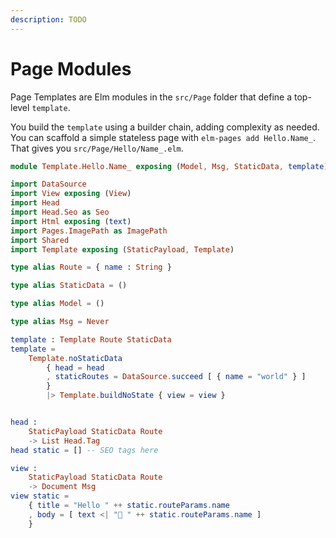```yaml
---
description: TODO
---
```


# Page Modules

Page Templates are Elm modules in the `src/Page` folder that define a top-level `template`.

You build the `template` using a builder chain, adding complexity as needed. You can scaffold a simple stateless page with `elm-pages add Hello.Name_`. That gives you `src/Page/Hello/Name_.elm`.

```elm
module Template.Hello.Name_ exposing (Model, Msg, StaticData, template)

import DataSource
import View exposing (View)
import Head
import Head.Seo as Seo
import Html exposing (text)
import Pages.ImagePath as ImagePath
import Shared
import Template exposing (StaticPayload, Template)

type alias Route = { name : String }

type alias StaticData = ()

type alias Model = ()

type alias Msg = Never

template : Template Route StaticData
template =
    Template.noStaticData
        { head = head
        , staticRoutes = DataSource.succeed [ { name = "world" } ]
        }
        |> Template.buildNoState { view = view }


head :
    StaticPayload StaticData Route
    -> List Head.Tag
head static = [] -- SEO tags here

view :
    StaticPayload StaticData Route
    -> Document Msg
view static =
    { title = "Hello " ++ static.routeParams.name
    , body = [ text <| "👋 " ++ static.routeParams.name ]
    }
```
